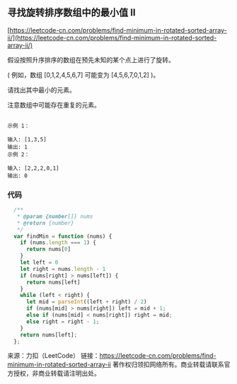 ## 寻找旋转排序数组中的最小值 II

[https://leetcode-cn.com/problems/find-minimum-in-rotated-sorted-array-ii/](https://leetcode-cn.com/problems/find-minimum-in-rotated-sorted-array-ii/)




假设按照升序排序的数组在预先未知的某个点上进行了旋转。

( 例如，数组 [0,1,2,4,5,6,7] 可能变为 [4,5,6,7,0,1,2] )。

请找出其中最小的元素。

注意数组中可能存在重复的元素。

```

示例 1：

输入: [1,3,5]
输出: 1
示例 2：

输入: [2,2,2,0,1]
输出: 0

```


### 代码


```javascript
  /**
   * @param {number[]} nums
   * @return {number}
   */
  var findMin = function (nums) {
    if (nums.length === 1) {
      return nums[0]
    }
    let left = 0
    let right = nums.length - 1
    if (nums[right] > nums[left]) {
      return nums[left]
    }
    while (left < right) {
      let mid = parseInt((left + right) / 2)
      if (nums[mid] > nums[right]) left = mid + 1;
      else if (nums[mid] < nums[right]) right = mid;
      else right = right - 1;
    }
    return nums[left];
  };

```






来源：力扣（LeetCode）
链接：https://leetcode-cn.com/problems/find-minimum-in-rotated-sorted-array-ii
著作权归领扣网络所有。商业转载请联系官方授权，非商业转载请注明出处。
